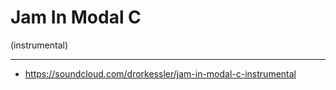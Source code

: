 # Jam In Modal C

(instrumental)

---
- https://soundcloud.com/drorkessler/jam-in-modal-c-instrumental

